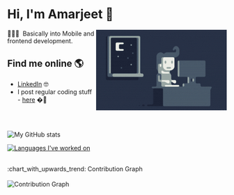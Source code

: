 # Hi, I'm Amarjeet 👋

<img alt="Night Coding" src="https://raw.githubusercontent.com/AVS1508/AVS1508/master/assets/Night-Coding.gif" align="right"/>

👨🏻‍💻 &nbsp;Basically into Mobile and frontend development.

## Find me online 🌎

- <a href="https://www.linkedin.com/in/ansh-mishra-">LinkedIn</a> 🤓
- I post regular coding stuff - <a href="https://www.instagram.com/aus.lander_/">here</a> �🤳

 <br>
 <br>

![My GitHub stats](https://github-readme-stats.vercel.app/api?username=amarjeet987&show_icons=true&theme=radical)

[![Languages I've worked on](https://github-readme-stats.vercel.app/api/top-langs/?username=amarjeet987&layout=compact)](https://github.com/amarjeet987/github-readme-stats)

<br>


<summary>:chart_with_upwards_trend: Contribution Graph </summary>
   <br/>
   <img src="https://activity-graph.herokuapp.com/graph?username=anshmishra010&theme=xcode" alt="Contribution Graph" align="center" />
